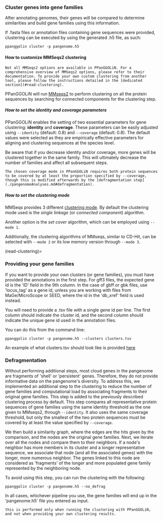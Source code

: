 ### Cluster genes into gene families
 
After annotating genomes, their genes will be compared to determine similarities and build gene families using this information.

If .fasta files or annotation files containing gene sequences were provided, clustering can be executed by using the generated .h5 file, as such:

```
ppanggolin cluster -p pangenome.h5
```

#### How to customize MMSeqs2 clustering
```{warning}
Not all MMSeqs2 options are available in PPanGGOLiN. For a comprehensive overview of MMSeqs2 options, please refer to their documentation. To provide your own custom clustering from another tool, please follow the instructions detailed in the [dedicated section](#read-clustering).
```

PPanGGOLiN will run [MMseqs2](https://github.com/soedinglab/MMseqs2) to perform clustering on all the protein sequences by searching for connected components for the clustering step.

##### How to set the identity and coverage parameters

PPanGGOLiN enables the setting of two essential parameters for gene clustering: **identity** and **coverage**. These parameters can be easily adjusted using `--identity` (default: 0.8) and `--coverage` (default: 0.8). The default values were selected as they are empirically effective parameters for aligning and clustering sequences at the species level.
 
Be aware that if you decrease identity and/or coverage, more genes will be clustered together in the same family. 
This will ultimately decrease the number of families and affect all subsequent steps.

```{note}
The chosen coverage mode in PPanGGOLiN requires both protein sequences to be covered by at least the proportion specified by --coverage, though this is modified afterwards by the [defragmentation step](./pangenomeAnalyses.md#defragmentation).
```

##### How to set the clustering mode

MMSeqs provides 3 different [clustering mode](https://github.com/soedinglab/MMseqs2/wiki#clustering-modes).
By default the clustering mode used is the _single linkage_ (or _connected component_) algorithm.

Another option is the _set cover_ algorithm, which can be employed using `--mode 1`.

Additionally, the clustering algorithms of MMseqs, similar to CD-Hit, can be selected with `--mode 2` or its low memory version through `--mode 3`.

(read-clustering)=
### Providing your gene families
 
If you want to provide your own clusters (or gene families), you must have provided the annotations in the first step. 
For gff3 files, the expected gene id is the 'ID' field in the 9th column. 
In the case of gbff or gbk files, use 'locus_tag' as a gene id, unless you are working with files from MaGe/MicroScope or SEED, where the id in the 'db_xref' field is used instead.

You will need to provide a .tsv file with a single gene id per line.
The first column should indicate the cluster id, and the second column should indicate the unique gene id used in the annotation files.

You can do this from the command line: 

`ppanggolin cluster -p pangenome.h5 --clusters clusters.tsv`

An example of what clusters.tsv should look like is provided [here](https://github.com/labgem/PPanGGOLiN/blob/master/testingDataset/clusters.tsv)


### Defragmentation

Without performing additional steps, most cloud genes in the pangenome are fragments of 'shell' or 'persistent' genes. Therefore, they do not provide informative data on the pangenome's diversity. 
To address this, we implemented an additional step to the clustering to reduce the number of gene families and computational load by associating fragments to their original gene families.
This step is added to the previously described clustering process by default. 
This step compares all representative protein sequences of gene families using the same identity threshold as the one given to MMseqs2, through  `--identity`. 
It also uses the same coverage threshold, but only the smallest of the two protein sequences must be covered by at least the value specified by `--coverage`.

We then build a similarity graph, where the edges are the hits given by the comparison, and the nodes are the original gene families. 
Next, we iterate over all the nodes and compare them to their neighbors. 
If a node's neighbor has more members in its cluster and a longer representative sequence, we associate that node (and all the associated genes) with the longer, more numerous neighbor. 
The genes linked to this node are considered as 'fragments' of the longer and more populated gene family represented by the neighboring node.

To avoid using this step, you can run the clustering with the following:
```
ppanggolin cluster -p pangenome.h5 --no_defrag
```
In all cases, whichever pipeline you use, the gene families will end up in the 'pangenome.h5' file you entered as input.
```{note}
this is performed only when running the clustering with PPanGGOLiN, and not when providing your own clustering results.
```
